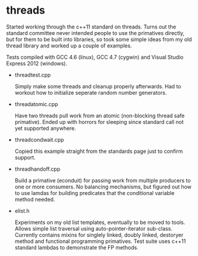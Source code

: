 threads
====

Started working through the c++11 standard on threads.  Turns out the standard committee never intended people to use the primatives directly, but for them to be built into libraries, so took some simple ideas from my old thread library and worked up a couple of examples.

Tests compiled with GCC 4.6 (linux), GCC 4.7 (cygwin) and Visual Studio Express 2012 (windows).

* threadtest.cpp

	Simply make some threads and cleanup properly afterwards.  Had to workout how to initialize seperate random number generators.

* threadatomic.cpp

	Have two threads pull work from an atomic (non-blocking thread safe primative).  Ended up with horrors for sleeping since standard call not yet supported anywhere.

* threadcondwait.cpp

	Copied this example straight from the standards page just to confirm support.

* threadhandoff.cpp

	Build a primative (econduit) for passing work from multiple producers to one or more consumers.  No balancing mechanisms, but figured out how to use lamdas for building predicates that the conditional variable method needed.

* elist.h

	Experiments on my old list templates, eventually to be moved to tools.  Allows simple list traversal using auto-pointer-iterator sub-class.  Currently contains mixins for singlely linked, doubly linked, destoryer method and functional programming primatives.  Test suite uses c++11 standard lambdas to demonstrate the FP methods.

